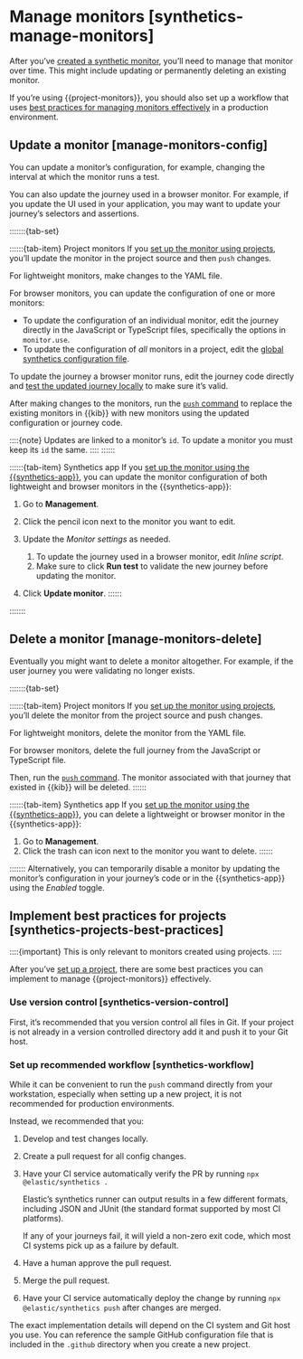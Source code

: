 # Manage monitors [synthetics-manage-monitors]

After you’ve [created a synthetic monitor](../../../solutions/observability/apps/get-started.md), you’ll need to manage that monitor over time. This might include updating or permanently deleting an existing monitor.

If you’re using {{project-monitors}}, you should also set up a workflow that uses [best practices for managing monitors effectively](../../../solutions/observability/apps/manage-monitors.md#synthetics-projects-best-practices) in a production environment.


## Update a monitor [manage-monitors-config] 

You can update a monitor’s configuration, for example, changing the interval at which the monitor runs a test.

You can also update the journey used in a browser monitor. For example, if you update the UI used in your application, you may want to update your journey’s selectors and assertions.

:::::::{tab-set}

::::::{tab-item} Project monitors
If you [set up the monitor using projects](../../../solutions/observability/apps/create-monitors-with-project-monitors.md), you’ll update the monitor in the project source and then `push` changes.

For lightweight monitors, make changes to the YAML file.

For browser monitors, you can update the configuration of one or more monitors:

* To update the configuration of an individual monitor, edit the journey directly in the JavaScript or TypeScript files, specifically the options in `monitor.use`.
* To update the configuration of *all* monitors in a project, edit the [global synthetics configuration file](../../../solutions/observability/apps/configure-synthetics-projects.md#synthetics-configuration-monitor).

To update the journey a browser monitor runs, edit the journey code directly and [test the updated journey locally](../../../solutions/observability/apps/write-synthetic-test.md#synthetics-test-locally) to make sure it’s valid.

After making changes to the monitors, run the [`push` command](../../../solutions/observability/apps/use-synthetics-cli.md#elastic-synthetics-push-command) to replace the existing monitors in {{kib}} with new monitors using the updated configuration or journey code.

::::{note} 
Updates are linked to a monitor’s `id`. To update a monitor you must keep its `id` the same.
::::
::::::

::::::{tab-item} Synthetics app
If you [set up the monitor using the {{synthetics-app}}](../../../solutions/observability/apps/create-monitors-in-synthetics-app.md), you can update the monitor configuration of both lightweight and browser monitors in the {{synthetics-app}}:

1. Go to **Management**.
2. Click the pencil icon next to the monitor you want to edit.
3. Update the *Monitor settings* as needed.

    1. To update the journey used in a browser monitor, edit *Inline script*.
    2. Make sure to click **Run test** to validate the new journey before updating the monitor.

4. Click **Update monitor**.
::::::

:::::::

## Delete a monitor [manage-monitors-delete] 

Eventually you might want to delete a monitor altogether. For example, if the user journey you were validating no longer exists.

:::::::{tab-set}

::::::{tab-item} Project monitors
If you [set up the monitor using projects](../../../solutions/observability/apps/create-monitors-with-project-monitors.md), you’ll delete the monitor from the project source and push changes.

For lightweight monitors, delete the monitor from the YAML file.

For browser monitors, delete the full journey from the JavaScript or TypeScript file.

Then, run the [`push` command](../../../solutions/observability/apps/use-synthetics-cli.md#elastic-synthetics-push-command). The monitor associated with that journey that existed in {{kib}} will be deleted.
::::::

::::::{tab-item} Synthetics app
If you [set up the monitor using the {{synthetics-app}}](../../../solutions/observability/apps/create-monitors-in-synthetics-app.md), you can delete a lightweight or browser monitor in the {{synthetics-app}}:

1. Go to **Management**.
2. Click the trash can icon next to the monitor you want to delete.
::::::

:::::::
Alternatively, you can temporarily disable a monitor by updating the monitor’s configuration in your journey’s code or in the {{synthetics-app}} using the *Enabled* toggle.


## Implement best practices for projects [synthetics-projects-best-practices] 

::::{important} 
This is only relevant to monitors created using projects.
::::


After you’ve [set up a project](../../../solutions/observability/apps/create-monitors-with-project-monitors.md), there are some best practices you can implement to manage {{project-monitors}} effectively.


### Use version control [synthetics-version-control] 

First, it’s recommended that you version control all files in Git. If your project is not already in a version controlled directory add it and push it to your Git host.


### Set up recommended workflow [synthetics-workflow] 

While it can be convenient to run the `push` command directly from your workstation, especially when setting up a new project, it is not recommended for production environments.

Instead, we recommended that you:

1. Develop and test changes locally.
2. Create a pull request for all config changes.
3. Have your CI service automatically verify the PR by running `npx @elastic/synthetics .`

    Elastic’s synthetics runner can output results in a few different formats, including JSON and JUnit (the standard format supported by most CI platforms).

    If any of your journeys fail, it will yield a non-zero exit code, which most CI systems pick up as a failure by default.

4. Have a human approve the pull request.
5. Merge the pull request.
6. Have your CI service automatically deploy the change by running `npx @elastic/synthetics push` after changes are merged.

The exact implementation details will depend on the CI system and Git host you use. You can reference the sample GitHub configuration file that is included in the `.github` directory when you create a new project.

